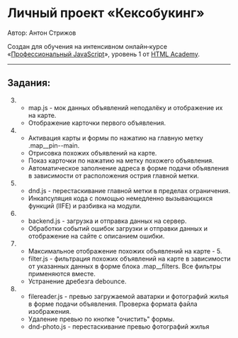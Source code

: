# Личный проект «Кексобукинг»
Автор: Антон Стрижов

Cоздан для обучения на интенсивном онлайн‑курсе «[Профессиональный JavaScript](https://htmlacademy.ru/intensive/javascript)», уровень 1 от [HTML Academy](https://htmlacademy.ru).

---
## Задания:
3. - map.js - мок данных объявлений неподалёку и отображение их на карте.
    - Отображение карточки первого объявления.
4. - Активация карты и формы по нажатию на главную метку .map__pin--main.
    - Отрисовка похожих объявлений на карте.
    - Показ карточки по нажатию на метку похожего объявления.
    - Автоматическое заполнение адреса в форме подачи объявления в зависимости от расположения острия главной метки.
5. - dnd.js - перестаскивание главной метки в пределах ограничения.
    - Инкапсуляция кода с помощью немедленно вызывающихся функций (IIFE) и разбивка на модули.
6. - backend.js - загрузка и отправка данных на сервер.
    - Обработки событий ошибок загрузки и отправки данных и отображение на сайте с описанием ошибки.
7. - Максимальное отображение похожих объявлений на карте - 5.
    - filter.js - фильтрация похожих объявлений на карте в зависимости от указанных данных в форме блока .map__filters. Все фильтры применяются вместе.
    - Устранение дребезга debounce.
8. - filereader.js - превью загружаемой аватарки и фотографий жилья в форме подачи объявления. Проверка формата файла изображения.
    - Удаление превью по кнопке "очистить" формы.
    - dnd-photo.js - перестаскивание превью фотографий жилья